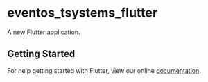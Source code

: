 # eventos_tsystems_flutter

A new Flutter application.

## Getting Started

For help getting started with Flutter, view our online
[documentation](https://flutter.io/).
